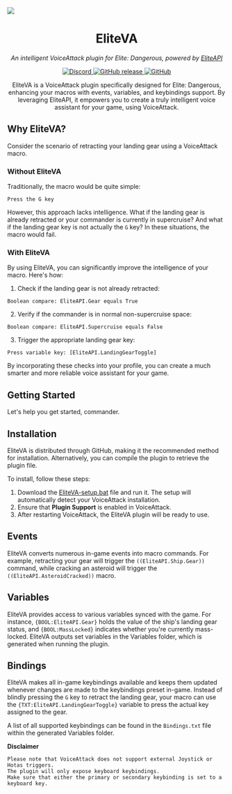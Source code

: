  <img src="https://repository-images.githubusercontent.com/529349259/227c444b-984e-48b3-8a09-5ad9282b36a5"/>

<div style="text-align: center;">
  <h1 align="center">EliteVA</h1>

  <p align="center"><i>An intelligent VoiceAttack plugin for Elite: Dangerous, powered by <a href="https://www.github.com/EliteAPI/EliteAPI">EliteAPI</a></i></p>

  <p align="center">
       <a href="https://www.discord.gg/jwpFUPZ">
            <img alt="Discord" src="https://img.shields.io/discord/498422961297031168?color=%23f2a529&label=DISCORD&style=for-the-badge">
       </a>
       <a href="https://github.com/EliteAPI/EliteVA/releases">
          <img alt="GitHub release" src="https://img.shields.io/github/v/release/Somfic/EliteVA?color=%23f2a529&label=VERSION&style=for-the-badge">
       </a>
       <a href="https://github.com/EliteAPI/EliteVA/blob/master/LICENSE">
           <img alt="GitHub" src="https://img.shields.io/github/license/Somfic/EliteVA?color=%23f2a529&label=LICENSE&style=for-the-badge">
       </a>
  </p>
  
  <p>EliteVA is a VoiceAttack plugin specifically designed for Elite: Dangerous, enhancing your macros with events, variables, and keybindings support. By leveraging EliteAPI, it empowers you to create a truly intelligent voice assistant for your game, using VoiceAttack.</p>
</div>

## Why EliteVA?
Consider the scenario of retracting your landing gear using a VoiceAttack macro.

### Without EliteVA
Traditionally, the macro would be quite simple:

```
Press the G key
```

However, this approach lacks intelligence. What if the landing gear is already retracted or your commander is currently in supercruise? And what if the landing gear key is not actually the `G` key? In these situations, the macro would fail. 

### With EliteVA
By using EliteVA, you can significantly improve the intelligence of your macro. Here's how:

1. Check if the landing gear is not already retracted:

```
Boolean compare: EliteAPI.Gear equals True
```

2. Verify if the commander is in normal non-supercruise space:

```
Boolean compare: EliteAPI.Supercruise equals False
```

3. Trigger the appropriate landing gear key:

```
Press variable key: [EliteAPI.LandingGearToggle]
```

By incorporating these checks into your profile, you can create a much smarter and more reliable voice assistant for your game.

## Getting Started
Let's help you get started, commander.

## Installation
EliteVA is distributed through GitHub, making it the recommended method for installation. Alternatively, you can compile the plugin to retrieve the plugin file.

To install, follow these steps:
1. Download the [EliteVA-setup.bat](https://github.com/Somfic/EliteVA/releases/latest) file and run it. The setup will automatically detect your VoiceAttack installation.
2. Ensure that **Plugin Support** is enabled in VoiceAttack.
3. After restarting VoiceAttack, the EliteVA plugin will be ready to use.

## Events
EliteVA converts numerous in-game events into macro commands. For example, retracting your gear will trigger the `((EliteAPI.Ship.Gear))` command, while cracking an asteroid will trigger the `((EliteAPI.AsteroidCracked))` macro.

## Variables
EliteVA provides access to various variables synced with the game. For instance, `{BOOL:EliteAPI.Gear}` holds the value of the ship's landing gear status, and `{BOOL:MassLocked}` indicates whether you're currently mass-locked. EliteVA outputs set variables in the Variables folder, which is generated when running the plugin.

## Bindings

EliteVA makes all in-game keybindings available and keeps them updated whenever changes are made to the keybindings preset in-game. Instead of blindly pressing the `G` key to retract the landing gear, your macro can use the `{TXT:EliteAPI.LandingGearToggle}` variable to press the actual key assigned to the gear.

A list of all supported keybindings can be found in the `Bindings.txt` file within the generated Variables folder.

**Disclaimer**
```
Please note that VoiceAttack does not support external Joystick or Hotas triggers.
The plugin will only expose keyboard keybindings.
Make sure that either the primary or secondary keybinding is set to a keyboard key.
```

